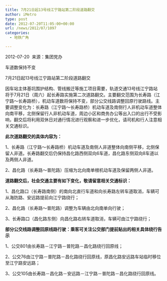 ```yaml
---
title: 7月21日起13号线江宁路站第二阶段道路翻交
author: iMetro
type: post
date: 2012-07-20T11:05:00+00:00
url: /news/2012/07/1097
categories:
  - 地铁广角

---
```

2012-07-20&#160; 来源：集团党办

车道数保持不变

7月21日起13号线江宁路站第二阶段道路翻交

因车站主体基坑围护结构、管线搬迁等施工项目需要，轨道交通13号线江宁路站将于7月21日（周六）起长寿路实施第二次道路翻交。主要翻交范围为长寿路（江宁路～长寿路桥），机动车道数将保持不变，部分公交线路调整回原行驶路线。主要调整变化为：长寿路（江宁路～长寿路桥）机动车道及南侧行人非机动车道整体向南平移，北侧保留行人非机动车道，周边小区和商务办公等出入口的出行不受影响，翻交后将利用双休日对通行情况进行观察和进一步优化，请司机和行人注意相关交通标识。

**此次道路翻交的具体内容为：**

1、长寿路（江宁路～长寿路桥）机动车道及南侧人非道整体向南侧平移，北侧保留人非道。长寿路翻交后仍保持昌化路西侧双向6车道，昌化路东侧双向8车道以及两侧人非道。

2、昌化路（长寿路～普陀路）压缩为北向南单根机动车道及保留两侧人非道。

**道路翻交后，社会交通主要有如下变化，敬请留意相关交通标识：**

1、昌化路口（长寿路南侧）的南向北直行车道和向长寿路左转车道取消，车辆可从海防路、安远路提前向江宁路绕行；

2、昌化路（长寿路～普陀路）调整为车辆由北向南单向行驶；

3、长寿路口（昌化路东侧）向昌化路右转车道取消，车辆可由江宁路绕行；

**部分公交线路调整回原线路行驶：乘客可关注公交部门提前贴出的相关具体绕行告示**

1、公交801由长寿路－江宁路－普陀路－昌化路绕行回原线；

2、公交76由江宁路－普陀路－昌化路绕行回原线，原昌化路安远路车站临时移位至江宁路安远路；

3、公交105由长寿路－昌化路－安远路－江宁路－普陀路－昌化路绕行回原线。